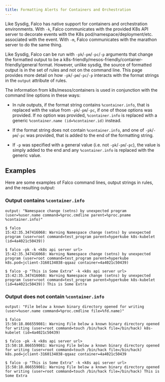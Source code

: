 ```yaml
---
title: Formatting Alerts for Containers and Orchestration
---
```


Like Sysdig, Falco has native support for containers and orchestration environments. With `-k`, Falco communicates with the provided K8s API server to decorate events with the K8s pod/namespace/deployment/etc. associated with the event. With `-m`, Falco communicates with the marathon server to do the same thing.

Like Sysdig, Falco can be run with `-pk`/`-pm`/`-pc`/`-p` arguments that change the formatted output to be a k8s-friendly/mesos-friendly/container-friendly/general format. However, unlike sysdig, the source of formatted output is in the set of rules and not on the command line. This page provides more detail on how `-pk`/`-pm`/`-pc`/`-p` interacts with the format strings in the `output` attribute of rules.

The information from k8s/mesos/containers is used in conjunction with the command line options in these ways:

* In rule outputs, if the format string contains `%container.info`, that is replaced with the value from `-pk`/`-pm`/`-pc`, if one of those options was provided. If no option was provided, `%container.info` is replaced with a generic `%container.name (id=%container.id)` instead.

* If the format string does not contain `%container.info`, and one of `-pk`/`-pm`/`-pc` was provided, that is added to the end of the formatting string.

* If `-p` was specified with a general value (i.e. not `-pk`/`-pm`/`-pc`), the value is simply added to the end and any `%container.info` is replaced with the generic value.


## Examples

Here are some examples of Falco command lines, output strings in rules, and the resulting output:

### Output contains `%container.info`
```
output: "Namespace change (setns) by unexpected program (user=%user.name command=%proc.cmdline parent=%proc.pname %container.info)"

$ falco
15:42:35.347416068: Warning Namespace change (setns) by unexpected program (user=root command=test_program parent=hyperkube k8s-kubelet (id=4a4021c50439))

$ falco -pk -k <k8s api server url>
15:42:35.347416068: Warning Namespace change (setns) by unexpected program (user=root command=test_program parent=hyperkube k8s.pod=jclient-3160134038-qqaaz container=4a4021c50439)

$ falco -p "This is Some Extra" -k <k8s api server url>
15:42:35.347416068: Warning Namespace change (setns) by unexpected program (user=root command=test_program parent=hyperkube k8s-kubelet (id=4a4021c50439)) This is Some Extra
```

### Output does not contain `%container.info`

```
output: "File below a known binary directory opened for writing (user=%user.name command=%proc.cmdline file=%fd.name)"

$ falco
15:50:18.866559081: Warning File below a known binary directory opened for writing (user=root command=touch /bin/hack file=/bin/hack) k8s-kubelet (id=4a4021c50439)

$ falco -pk -k <k8s api server url>
15:50:18.866559081: Warning File below a known binary directory opened for writing (user=root command=touch /bin/hack file=/bin/hack) k8s.pod=jclient-3160134038-qqaaz container=4a4021c50439

$ falco -p "This is Some Extra" -k <k8s api server url>
15:50:18.866559081: Warning File below a known binary directory opened for writing (user=root command=touch /bin/hack file=/bin/hack) This is Some Extra
```
